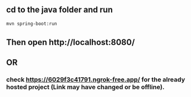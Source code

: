 ## cd to the java folder and run
```bash
mvn spring-boot:run
```

## Then open http://localhost:8080/

## OR
### check https://6029f3c41791.ngrok-free.app/ for the already hosted project (Link may have changed or be offline).
